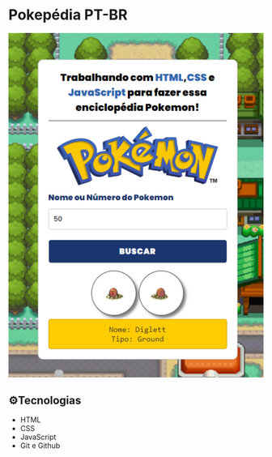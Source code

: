 # Pokepédia PT-BR 

![preview](img/preview.png)

## ⚙️Tecnologias

- HTML
- CSS
- JavaScript
- Git e Github

